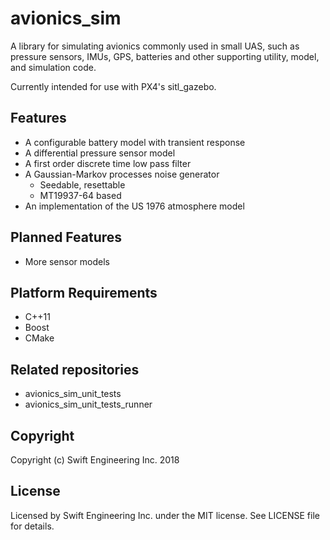 # avionics_sim

A library for simulating avionics commonly used in small UAS, such as pressure sensors, IMUs, GPS, batteries and other supporting utility, model, and simulation code.

Currently intended for use with PX4's sitl_gazebo.

## Features

 * A configurable battery model with transient response
 * A differential pressure sensor model
 * A first order discrete time low pass filter
 * A Gaussian-Markov processes noise generator
   * Seedable, resettable
   * MT19937-64 based
 * An implementation of the US 1976 atmosphere model

## Planned Features

* More sensor models

## Platform Requirements

 * C++11
 * Boost
 * CMake

## Related repositories

 * avionics_sim_unit_tests
 * avionics_sim_unit_tests_runner

## Copyright

Copyright (c) Swift Engineering Inc. 2018

## License

Licensed by Swift Engineering Inc. under the MIT license. See LICENSE file for details.